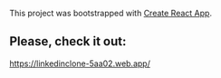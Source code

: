 This project was bootstrapped with [Create React App](https://github.com/facebook/create-react-app).

## Please, check it out:
https://linkedinclone-5aa02.web.app/
